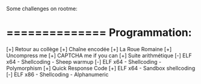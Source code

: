 Some challenges on rootme:

==============
Programmation:
==============

[+] Retour au collège
[+] Chaîne encodée
[+] La Roue Romaine
[+] Uncompress me
[+] CAPTCHA me if you can
[+] Suite arithmétique
[-] ELF x64 - Shellcoding - Sheep warmup
[-] ELF x64 - Shellcoding - Polymorphism
[+] Quick Response Code
[+] ELF x64 - Sandbox shellcoding
[-] ELF x86 - Shellcoding - Alphanumeric


